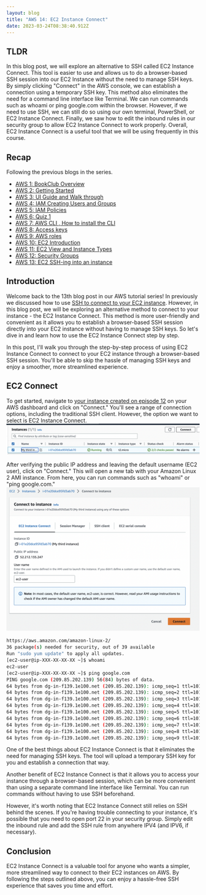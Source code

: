 ```yaml
---
layout: blog
title: "AWS 14: EC2 Instance Connect"
date: 2023-03-24T08:38:40.912Z
---
```


## TLDR

In this blog post, we will explore an alternative to SSH called EC2 Instance Connect. This tool is easier to use and allows us to do a browser-based SSH session into our EC2 Instance without the need to manage SSH keys. By simply clicking "Connect" in the AWS console, we can establish a connection using a temporary SSH key. This method also eliminates the need for a command line interface like Terminal. We can run commands such as whoami or ping google.com within the browser. However, if we need to use SSH, we can still do so using our own terminal, PowerShell, or EC2 Instance Connect. Finally, we saw how to edit the inbound rules in our security group to allow EC2 Instance Connect to work properly. Overall, EC2 Instance Connect is a useful tool that we will be using frequently in this course.

## Recap

Following the previous blogs in the series.

- [AWS 1: BookClub Overview](https://magicishaqblog.netlify.app/aws/)
- [AWS 2: Getting Started](https://magicishaqblog.netlify.app/2023-01-23-aws-2-getting-started/)
- [AWS 3: UI Guide and Walk through](https://magicishaqblog.netlify.app/2023-01-27-aws-3-UI-guide-and-walkthrough)
- [AWS 4: IAM Creating Users and Groups](https://magicishaqblog.netlify.app/2023-01-28-aws-4-IAM)
- [AWS 5: IAM Policies](https://magicishaqblog.netlify.app/2023-02-03-aws-5-IAM-polices)
- [AWS 6: Quiz 1 ](https://magicishaqblog.netlify.app/aws-quiz-one)
- [AWS 7: AWS CLI , How to install the CLI](https://magicishaqblog.netlify.app/2023-10-03-aws-7-cli)
- [AWS 8: Access keys](https://magicishaqblog.netlify.app/2023-10-03-aws-8-access-keys)
- [AWS 9: AWS roles](https://magicishaqblog.netlify.app/2023-02-17-aws-9-roles)
- [AWS 10: EC2 Introduction](https://magicishaqblog.netlify.app/2023-02-24-aws-10-EC2/)
- [AWS 11: EC2 View and Instance Types](https://magicishaqblog.netlify.app/2023-03-03-aws-11-EC2-View-and-instance-types)
- [AWS 12: Security Groups](https://magicishaqblog.netlify.app/2023-03-10-aws-12-security-groups)
- [AWS 13: EC2 SSH-ing into an instance](https://magicishaqblog.netlify.app/2023-03-17-aws-13-ssh)

## Introduction

Welcome back to the 13th blog post in our AWS tutorial series! In previously we discussed how to use [SSH to connect to your EC2 instance](https://magicishaqblog.netlify.app/2023-03-17-aws-13-ssh). However, in this blog post, we will be exploring an alternative method to connect to your instance - the EC2 Instance Connect. This method is more user-friendly and convenient as it allows you to establish a browser-based SSH session directly into your EC2 instance without having to manage SSH keys. So let's dive in and learn how to use the EC2 Instance Connect step by step.

In this post, I'll walk you through the step-by-step process of using EC2 Instance Connect to connect to your EC2 instance through a browser-based SSH session. You'll be able to skip the hassle of managing SSH keys and enjoy a smoother, more streamlined experience.

## EC2 Connect

To get started, navigate to [your instance created on episode 12](https://magicishaqblog.netlify.app/2023-03-17-aws-13-ssh) on your AWS dashboard and click on "Connect." You'll see a range of connection options, including the traditional SSH client. However, the option we want to select is EC2 Instance Connect.
![EC2 connect button](/blog/src/images/connect-1.png)

After verifying the public IP address and leaving the default username (EC2 user), click on "Connect." This will open a new tab with your Amazon Linux 2 AMI instance. From here, you can run commands such as "whoami" or "ping google.com."
![EC2 connect interface](/blog/src/images/connect-2.png)

```bash
https://aws.amazon.com/amazon-linux-2/
36 package(s) needed for security, out of 39 available
Run "sudo yum update" to apply all updates.
[ec2-user@ip-XXX-XX-XX-XX ~]$ whoami
ec2-user
[ec2-user@ip-XXX-XX-XX-XX ~]$ ping google.com
PING google.com (209.85.202.139) 56(84) bytes of data.
64 bytes from dg-in-f139.1e100.net (209.85.202.139): icmp_seq=1 ttl=101 time=1.36 ms
64 bytes from dg-in-f139.1e100.net (209.85.202.139): icmp_seq=2 ttl=101 time=1.37 ms
64 bytes from dg-in-f139.1e100.net (209.85.202.139): icmp_seq=3 ttl=101 time=1.36 ms
64 bytes from dg-in-f139.1e100.net (209.85.202.139): icmp_seq=4 ttl=101 time=1.34 ms
64 bytes from dg-in-f139.1e100.net (209.85.202.139): icmp_seq=5 ttl=101 time=1.45 ms
64 bytes from dg-in-f139.1e100.net (209.85.202.139): icmp_seq=6 ttl=101 time=1.37 ms
64 bytes from dg-in-f139.1e100.net (209.85.202.139): icmp_seq=7 ttl=101 time=1.36 ms
64 bytes from dg-in-f139.1e100.net (209.85.202.139): icmp_seq=8 ttl=101 time=1.35 ms
64 bytes from dg-in-f139.1e100.net (209.85.202.139): icmp_seq=9 ttl=101 time=1.43 ms
```

One of the best things about EC2 Instance Connect is that it eliminates the need for managing SSH keys. The tool will upload a temporary SSH key for you and establish a connection that way.

Another benefit of EC2 Instance Connect is that it allows you to access your instance through a browser-based session, which can be more convenient than using a separate command line interface like Terminal. You can run commands without having to use SSH beforehand.

However, it's worth noting that EC2 Instance Connect still relies on SSH behind the scenes. If you're having trouble connecting to your instance, it's possible that you need to open port 22 in your security group. Simply edit the inbound rule and add the SSH rule from anywhere IPV4 (and IPV6, if necessary).

## Conclusion

EC2 Instance Connect is a valuable tool for anyone who wants a simpler, more streamlined way to connect to their EC2 instances on AWS. By following the steps outlined above, you can enjoy a hassle-free SSH experience that saves you time and effort.
